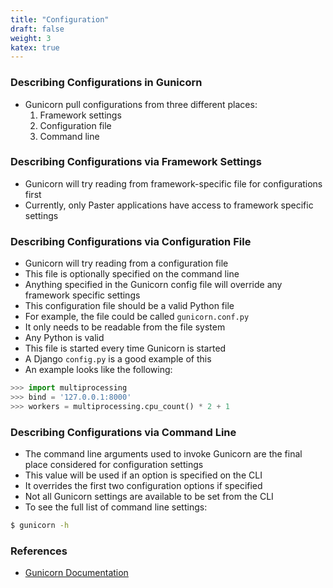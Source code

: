 ```yaml
---
title: "Configuration"
draft: false
weight: 3
katex: true
---
```


### Describing Configurations in Gunicorn
- Gunicorn pull configurations from three different places:
	1. Framework settings
	2. Configuration file
	3. Command line

### Describing Configurations via Framework Settings
- Gunicorn will try reading from framework-specific file for configurations first
- Currently, only Paster applications have access to framework specific settings

### Describing Configurations via Configuration File
- Gunicorn will try reading from a configuration file
- This file is optionally specified on the command line
- Anything specified in the Gunicorn config file will override any framework specific settings
- This configuration file should be a valid Python file
- For example, the file could be called `gunicorn.conf.py`
- It only needs to be readable from the file system
- Any Python is valid
- This file is started every time Gunicorn is started
- A Django `config.py` is a good example of this
- An example looks like the following:

```python
>>> import multiprocessing
>>> bind = '127.0.0.1:8000'
>>> workers = multiprocessing.cpu_count() * 2 + 1
```

### Describing Configurations via Command Line
- The command line arguments used to invoke Gunicorn are the final place considered for configuration settings
- This value will be used if an option is specified on the CLI
- It overrides the first two configuration options if specified
- Not all Gunicorn settings are available to be set from the CLI
- To see the full list of command line settings:

```bash
$ gunicorn -h
```

### References
- [Gunicorn Documentation](https://docs.gunicorn.org/en/stable/configure.html#)
